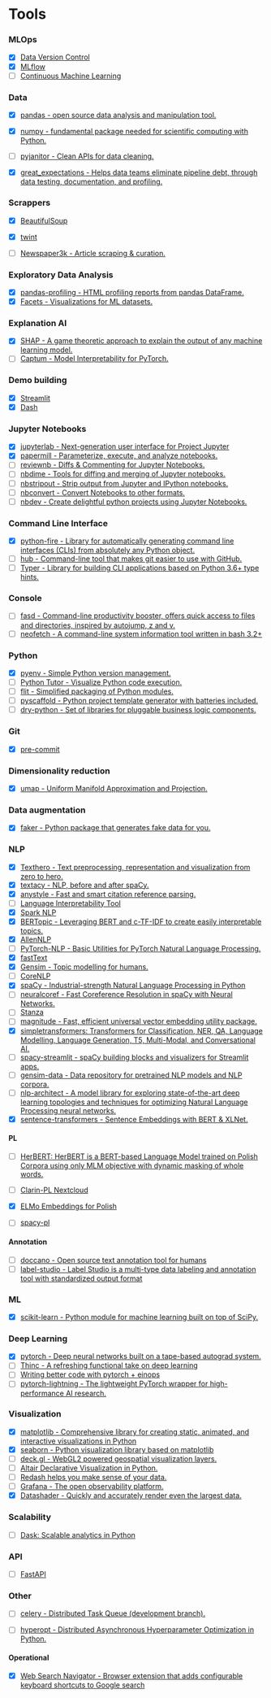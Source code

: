 # Tools

### MLOps
- [x] [Data Version Control](https://github.com/iterative/dvc)
- [x] [MLflow](https://github.com/mlflow/mlflow/)
- [ ] [Continuous Machine Learning](https://github.com/iterative/cml)

### Data
- [x] [pandas - open source data analysis and manipulation tool.](https://github.com/pandas-dev/pandas)
- [x] [numpy - fundamental package needed for scientific computing with Python.](https://github.com/numpy/numpy)
- [ ] [pyjanitor - Clean APIs for data cleaning.](https://github.com/pyjanitor-devs/pyjanitor)
- [x] [great_expectations - Helps data teams eliminate pipeline debt, through data testing, documentation, and profiling.](https://github.com/great-expectations/great_expectations)


### Scrappers
- [x] [BeautifulSoup](https://www.crummy.com/software/BeautifulSoup/bs4/doc/#)
- [x] [twint](https://github.com/twintproject/twint)
- [ ] [Newspaper3k - Article scraping & curation.](https://github.com/codelucas/newspaper)
	

### Exploratory Data Analysis
- [x] [pandas-profiling - HTML profiling reports from pandas DataFrame.](https://github.com/pandas-profiling/pandas-profiling)
- [x] [Facets - Visualizations for ML datasets.](https://github.com/PAIR-code/facets)

### Explanation AI
- [x] [SHAP - A game theoretic approach to explain the output of any machine learning model.](https://github.com/slundberg/shap)
- [ ] [Captum - Model Interpretability for PyTorch.](https://github.com/pytorch/captum)

### Demo building
- [x] [Streamlit](https://github.com/streamlit/streamlit)
- [x] [Dash](https://github.com/plotly/dash)

### Jupyter Notebooks
- [x] [jupyterlab - Next-generation user interface for Project Jupyter](https://github.com/jupyterlab/jupyterlab)
- [x] [papermill - Parameterize, execute, and analyze notebooks.](https://github.com/nteract/papermill)
- [ ] [reviewnb - Diffs & Commenting for Jupyter Notebooks.](https://www.reviewnb.com/)
- [ ] [nbdime - Tools for diffing and merging of Jupyter notebooks.](https://github.com/jupyter/nbdime)
- [ ] [nbstripout - Strip output from Jupyter and IPython notebooks.](https://github.com/kynan/nbstripout)
- [ ] [nbconvert - Convert Notebooks to other formats.](https://github.com/jupyter/nbconvert)
- [ ] [nbdev - Create delightful python projects using Jupyter Notebooks.](https://github.com/fastai/nbdev)

### Command Line Interface
- [x] [python-fire - Library for automatically generating command line interfaces (CLIs) from absolutely any Python object.](https://github.com/google/python-fire)
- [ ] [hub - Command-line tool that makes git easier to use with GitHub.](https://github.com/github/hub)
- [ ] [Typer - Library for building CLI applications based on Python 3.6+ type hints.](https://github.com/tiangolo/typer)

### Console
- [ ] [fasd - Command-line productivity booster, offers quick access to files and directories, inspired by autojump, z and v.](https://github.com/clvv/fasd)
- [ ] [neofetch - A command-line system information tool written in bash 3.2+](https://github.com/dylanaraps/neofetch)

### Python
- [x] [pyenv - Simple Python version management.](https://github.com/pyenv/pyenv)
- [ ] [Python Tutor - Visualize Python code execution.](http://www.pythontutor.com/)
- [ ] [flit - Simplified packaging of Python modules.](https://github.com/takluyver/flit)
- [ ] [pyscaffold - Python project template generator with batteries included.](https://github.com/pyscaffold/pyscaffold)
- [ ] [dry-python - Set of libraries for pluggable business logic components.](https://github.com/dry-python)

### Git
- [x] [pre-commit](https://github.com/pre-commit/pre-commit)

### Dimensionality reduction
- [x] [umap - Uniform Manifold Approximation and Projection.](https://github.com/lmcinnes/umap)

### Data augmentation
- [x] [faker - Python package that generates fake data for you.](https://github.com/joke2k/faker)

### NLP
- [x] [Texthero - Text preprocessing, representation and visualization from zero to hero.](https://github.com/jbesomi/texthero)
- [x] [textacy -  NLP, before and after spaCy.](https://github.com/chartbeat-labs/textacy)
- [x] [anystyle - Fast and smart citation reference parsing.](https://github.com/inukshuk/anystyle)
- [ ] [Language Interpretability Tool](https://github.com/pair-code/lit)
- [x] [Spark NLP](https://github.com/JohnSnowLabs/spark-nlp)
- [x] [BERTopic - Leveraging BERT and c-TF-IDF to create easily interpretable topics.](https://github.com/MaartenGr/BERTopic/)
- [x] [AllenNLP](https://github.com/allenai/allennlp)
- [ ] [PyTorch-NLP - Basic Utilities for PyTorch Natural Language Processing.](https://github.com/PetrochukM/PyTorch-NLP)
- [x] [fastText](https://fasttext.cc/)
- [x] [Gensim - Topic modelling for humans.](https://radimrehurek.com/gensim/)
- [ ] [CoreNLP](https://github.com/stanfordnlp/CoreNLP)
- [x] [spaCy - Industrial-strength Natural Language Processing in Python](https://spacy.io/)
- [ ] [neuralcoref - Fast Coreference Resolution in spaCy with Neural Networks.](https://github.com/huggingface/neuralcoref)
- [ ] [Stanza](https://github.com/stanfordnlp/stanza)
- [ ] [magnitude - Fast, efficient universal vector embedding utility package.](https://github.com/plasticityai/magnitude)
- [x] [simpletransformers: Transformers for Classification, NER, QA, Language Modelling, Language Generation, T5, Multi-Modal, and Conversational AI.](https://github.com/ThilinaRajapakse/simpletransformers)
- [ ] [spacy-streamlit - spaCy building blocks and visualizers for Streamlit apps.](https://github.com/explosion/spacy-streamlit)
- [ ] [gensim-data - Data repository for pretrained NLP models and NLP corpora.](https://github.com/RaRe-Technologies/gensim-data)
- [ ] [nlp-architect - A model library for exploring state-of-the-art deep learning topologies and techniques for optimizing Natural Language Processing neural networks.](https://github.com/IntelLabs/nlp-architect)
- [x] [sentence-transformers - Sentence Embeddings with BERT & XLNet.](https://github.com/UKPLab/sentence-transformers)

#### PL
- [ ] [HerBERT: HerBERT is a BERT-based Language Model trained on Polish Corpora using only MLM objective with dynamic masking of whole words.](https://github.com/allegro/HerBERT)
- [ ] [Clarin-PL Nextcloud](https://nextcloud.clarin-pl.eu/index.php/s/luubhnS0AvjmtQc)
- [x] [ELMo Embeddings for Polish](https://clarin-pl.eu/dspace/handle/11321/690)
- [ ] [spacy-pl](https://github.com/ipipan/spacy-pl?fbclid=IwAR0nqC8DvTJSKVKMi_EKFG9nGVqqFmPrtoH6DKp-emc5FmIO7q0JKy3uKys)


#### Annotation
- [ ] [doccano - Open source text annotation tool for humans](https://github.com/doccano/doccano)
- [ ] [label-studio - Label Studio is a multi-type data labeling and annotation tool with standardized output format](https://github.com/heartexlabs/label-studio)

### ML
- [x] [scikit-learn - Python module for machine learning built on top of SciPy.](https://github.com/scikit-learn/scikit-learn)


### Deep Learning
- [x] [pytorch - Deep neural networks built on a tape-based autograd system.](https://github.com/pytorch/pytorch)
- [ ] [Thinc - A refreshing functional take on deep learning](https://github.com/explosion/thinc)
- [ ] [Writing better code with pytorch + einops](http://einops.rocks/pytorch-examples.html)
- [ ] [pytorch-lightning - The lightweight PyTorch wrapper for high-performance AI research.](https://github.com/PyTorchLightning/pytorch-lightning)

### Visualization
- [x] [matplotlib - Comprehensive library for creating static, animated, and interactive visualizations in Python](https://github.com/matplotlib/matplotlib)
- [x] [seaborn - Python visualization library based on matplotlib ](https://github.com/mwaskom/seaborn)
- [ ] [deck.gl - WebGL2 powered geospatial visualization layers.](https://github.com/visgl/deck.gl)
- [ ] [Altair Declarative Visualization in Python.](https://github.com/altair-viz/altair)
- [ ] [Redash helps you make sense of your data.](https://github.com/getredash/redash)
- [ ] [Grafana - The open observability platform.](https://github.com/grafana/grafana)
- [x] [Datashader - Quickly and accurately render even the largest data.](https://github.com/holoviz/datashader/)

### Scalability
- [ ] [Dask: Scalable analytics in Python](https://github.com/dask/dask)

### API
- [ ] [FastAPI](https://github.com/tiangolo/fastapi)

### Other
- [ ] [celery - Distributed Task Queue (development branch).](https://github.com/celery/celery)
- [ ] [hyperopt - Distributed Asynchronous Hyperparameter Optimization in Python.](https://github.com/hyperopt/hyperopt)



#### Operational
- [x] [Web Search Navigator - Browser extension that adds configurable keyboard shortcuts to Google search](https://github.com/infokiller/web-search-navigator)
